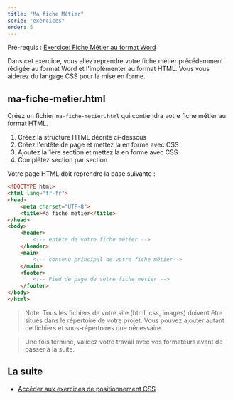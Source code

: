 ```yaml
---
title: "Ma fiche Métier"
serie: "exercices"
order: 5
--- 
```


Pré-requis : 
[Exercice: Fiche Métier au format Word](../../projet-pro/fiche-metier)

Dans cet exercice, vous allez reprendre votre fiche métier précédemment rédigée au format Word et l'implémenter au format HTML. Vous vous aiderez du langage CSS pour la mise en forme.


## ma-fiche-metier.html

Créez un fichier `ma-fiche-metier.html` qui contiendra votre fiche métier au format HTML.

1. Créez la structure HTML décrite ci-dessous
2. Créez l'entête de page et mettez la en forme avec CSS
2. Ajoutez la 1ère section et mettez la en forme avec CSS
3. Complétez section par section

Votre page HTML doit reprendre la base suivante : 

```html
<!DOCTYPE html>
<html lang="fr-fr">
<head>
    <meta charset="UTF-8">
    <title>Ma fiche métier</title>
</head>
<body>
    <header>
        <!-- entête de votre fiche métier -->
    </header>
    <main>
        <!-- contenu principal de votre fiche métier-->
    </main>
    <footer>
        <!-- Pied de page de votre fiche métier -->
    </footer>
</body>
</html>

```

> Note: Tous les fichiers de votre site (html, css, images) doivent être situés dans le répertoire de votre projet. Vous pouvez ajouter autant de fichiers et sous-répertoires que nécessaire.


> Une fois terminé, validez votre travail avec vos formateurs avant de passer à la suite.

## La suite 

- [Accéder aux exercices de positionnement CSS](../positionnement/)

